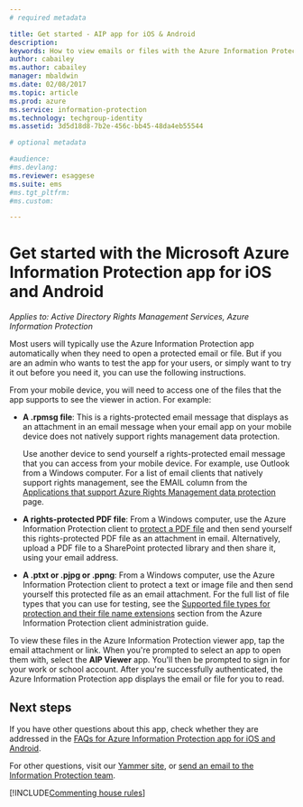 ```yaml
---
# required metadata

title: Get started - AIP app for iOS & Android
description:
keywords: How to view emails or files with the Azure Information Protection app for iOS and Android
author: cabailey
ms.author: cabailey
manager: mbaldwin
ms.date: 02/08/2017
ms.topic: article
ms.prod: azure
ms.service: information-protection
ms.technology: techgroup-identity
ms.assetid: 3d5d18d8-7b2e-456c-bb45-48da4eb55544

# optional metadata

#audience:
#ms.devlang:
ms.reviewer: esaggese
ms.suite: ems
#ms.tgt_pltfrm:
#ms.custom:

---
```


# Get started with the Microsoft Azure Information Protection app for iOS and Android

*Applies to: Active Directory Rights Management Services, Azure Information Protection*

Most users will typically use the Azure Information Protection app automatically when they need to open a protected email or file. But if you are an admin who wants to test the app for your users, or simply want to try it out before you need it, you can use the following instructions.

From your mobile device, you will need to access one of the files that the app supports to see the viewer in action. For example:

- **A .rpmsg file**: This is a rights-protected email message that displays as an attachment in an email message when your email app on your mobile device does not natively support rights management data protection. 
    
    Use another device to send yourself a rights-protected email message that you can access from your mobile device. For example, use Outlook from a Windows computer. For a list of email clients that natively support rights management, see the EMAIL column from the [Applications that support Azure Rights Management data protection](../get-started/requirements-applications.md) page.

- **A rights-protected PDF file**: From a Windows computer, use the Azure Information Protection client to [protect a PDF file](client-classify-protect.md) and then send yourself this rights-protected PDF file as an attachment in email. Alternatively, upload a PDF file to a SharePoint protected library and then share it, using your email address.

- **A .ptxt or .pjpg or .ppng**: From a Windows computer, use the Azure Information Protection client to protect a text or image file and then send yourself this protected file as an email attachment. For the full list of file types that you can use for testing, see the [Supported file types for protection and their file name extensions](client-admin-guide-file-types.md#supported-file-types-for-protection-and-their-file-name-extensions) section from the Azure Information Protection client administration guide. 

To view these files in the Azure Information Protection viewer app, tap the email attachment or link. When you're prompted to select an app to open them with, select the **AIP Viewer** app. You'll then be prompted to sign in for your work or school account. After you're successfully authenticated, the Azure Information Protection app displays the email or file for you to read.

## Next steps

If you have other questions about this app, check whether they are addressed in the [FAQs for Azure Information Protection app for iOS and Android](mobile-app-faq.md). 

For other questions, visit our [Yammer site](https://www.yammer.com/AskIPTeam), or [send an email to the Information Protection team](mailto:askIPteam@microsoft.com?subject=Question%20about%20Azure%20Information%20Protection%20app).

[!INCLUDE[Commenting house rules](../includes/houserules.md)]